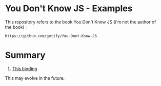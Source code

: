 You Don't Know JS - Examples
============================

This repository refers to the book You Don't Know JS (i'm not the author of the book) :

    https://github.com/getify/You-Dont-Know-JS

# Summary

1. [This binding](https://github.com/abreuse/ydkjs/blob/master/this/README.md)

This may evolve in the future.